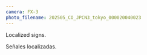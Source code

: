 ```yaml
---
camera: FX-3
photo_filename: 202505_CO_JPCN3_tokyo_000020040023
---
```


Localized signs.

Señales localizadas.
